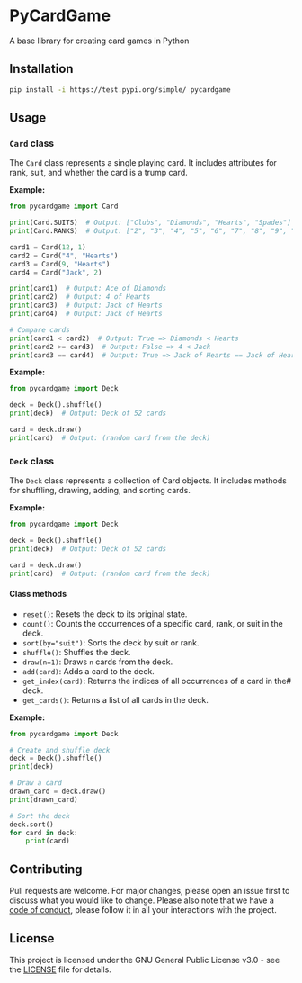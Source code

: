 # PyCardGame

A base library for creating card games in Python

<!--
Copyright (C) 2025  Popa-42
This program is free software: you can redistribute it and/or modify
it under the terms of the GNU General Public License as published by
the Free Software Foundation, either version 3 of the License, or
(at your option) any later version.
This program is distributed in the hope that it will be useful,
but WITHOUT ANY WARRANTY; without even the implied warranty of
MERCHANTABILITY or FITNESS FOR A PARTICULAR PURPOSE.  See the
GNU General Public License for more details.
You should have received a copy of the GNU General Public License
along with this program.  If not, see <https://www.gnu.org/licenses/>.
--->

## Installation

```bash
pip install -i https://test.pypi.org/simple/ pycardgame
```

## Usage

### `Card` class

The `Card` class represents a single playing card. It includes attributes for
rank, suit, and whether the card is a trump card.

**Example:**

```python
from pycardgame import Card

print(Card.SUITS)  # Output: ["Clubs", "Diamonds", "Hearts", "Spades"]
print(Card.RANKS)  # Output: ["2", "3", "4", "5", "6", "7", "8", "9", "10", "Jack", "Queen", "King", "Ace"]

card1 = Card(12, 1)
card2 = Card("4", "Hearts")
card3 = Card(9, "Hearts")
card4 = Card("Jack", 2)

print(card1)  # Output: Ace of Diamonds
print(card2)  # Output: 4 of Hearts
print(card3)  # Output: Jack of Hearts
print(card4)  # Output: Jack of Hearts

# Compare cards
print(card1 < card2)  # Output: True => Diamonds < Hearts
print(card2 >= card3)  # Output: False => 4 < Jack
print(card3 == card4)  # Output: True => Jack of Hearts == Jack of Hearts
```

**Example:**

```python
from pycardgame import Deck

deck = Deck().shuffle()
print(deck)  # Output: Deck of 52 cards

card = deck.draw()
print(card)  # Output: (random card from the deck)
```

### `Deck` class

The `Deck` class represents a collection of Card objects. It includes methods
for shuffling, drawing, adding, and sorting cards.

**Example:**

```python
from pycardgame import Deck

deck = Deck().shuffle()
print(deck)  # Output: Deck of 52 cards

card = deck.draw()
print(card)  # Output: (random card from the deck)
```

#### Class methods

- `reset()`: Resets the deck to its original state.
- `count()`: Counts the occurrences of a specific card, rank, or suit in the
  deck.
- `sort(by="suit")`: Sorts the deck by suit or rank.
- `shuffle()`: Shuffles the deck.
- `draw(n=1)`: Draws `n` cards from the deck.
- `add(card)`: Adds a card to the deck.
- `get_index(card)`: Returns the indices of all occurrences of a card in the#
  deck.
- `get_cards()`: Returns a list of all cards in the deck.

**Example:**

```python
from pycardgame import Deck

# Create and shuffle deck
deck = Deck().shuffle()
print(deck)

# Draw a card
drawn_card = deck.draw()
print(drawn_card)

# Sort the deck
deck.sort()
for card in deck:
    print(card)
```

## Contributing

Pull requests are welcome. For major changes, please open an issue first to
discuss what you would like to change. Please also note that we have a
[code of conduct](CODE_OF_CONDUCT.md), please follow it in all your interactions
with the project.

## License

This project is licensed under the GNU General Public License v3.0 - see the
[LICENSE](LICENSE) file for details.
